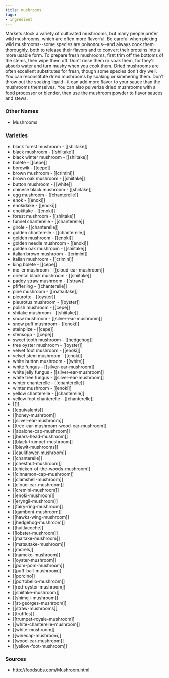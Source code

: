 ```yaml
---
title: mushrooms
tags:
- ingredient
---
```

Markets stock a variety of cultivated mushrooms, but many people prefer wild mushrooms, which are often more flavorful. Be careful when picking wild mushrooms--some species are poisonous--and always cook them thoroughly, both to release their flavors and to convert their proteins into a more usable form. To prepare fresh mushrooms, first trim off the bottoms of the stems, then wipe them off. Don't rinse them or soak them, for they'll absorb water and turn mushy when you cook them. Dried mushrooms are often excellent substitutes for fresh, though some species don't dry well. You can reconstitute dried mushrooms by soaking or simmering them. Don't throw out the soaking liquid--it can add more flavor to your sauce than the mushrooms themselves. You can also pulverize dried mushrooms with a food processor or blender, then use the mushroom powder to flavor sauces and stews.

### Other Names

* Mushrooms

### Varieties

* black forest mushroom - [[shiitake]]
* black mushroom - [[shiitake]]
* black winter mushroom - [[shiitake]]
* bolete - [[cepe]]
* borowik - [[cepe]]
* brown mushroom - [[crimini]]
* brown oak mushroom - [[shiitake]]
* button mushroom - [[white]]
* chinese black mushroom - [[shiitake]]
* egg mushroom - [[chanterelle]]
* enok - [[enoki]]
* enokidake - [[enoki]]
* enokitake - [[enoki]]
* forest mushroom - [[shiitake]]
* funnel chanterelle - [[chanterelle]]
* girole - [[chanterelle]]
* golden chanterelle - [[chanterelle]]
* golden mushroom - [[enoki]]
* golden needle mushroom - [[enoki]]
* golden oak mushroom - [[shiitake]]
* italian brown mushroom - [[crimini]]
* italian mushroom - [[crimini]]
* king bolete - [[cepe]]
* mo-er mushroom - [[cloud-ear-mushroom]]
* oriental black mushroom - [[shiitake]]
* paddy straw mushroom - [[straw]]
* pfifferling - [[chanterelle]]
* pine mushroom - [[matsutake]]
* pleurotte - [[oyster]]
* pleurotus mushroom - [[oyster]]
* polish mushroom - [[cepe]]
* shitake mushroom - [[shiitake]]
* snow mushroom - [[silver-ear-mushroom]]
* snow puff mushroom - [[enoki]]
* steinpilze - [[cepe]]
* stensopp - [[cepe]]
* sweet tooth mushroom - [[hedgehog]]
* tree oyster mushroom - [[oyster]]
* velvet foot mushroom - [[enoki]]
* velvet stem mushroom - [[enoki]]
* white button mushroom - [[white]]
* white fungus - [[silver-ear-mushroom]]
* white jelly fungus - [[silver-ear-mushroom]]
* white tree fungus - [[silver-ear-mushroom]]
* winter chanterelle - [[chanterelle]]
* winter mushroom - [[enoki]]
* yellow chanterelle - [[chanterelle]]
* yellow foot chanterelle - [[chanterelle]]
* [[]]
* [[equivalents]]
* [[honey-mushroom]]
* [[silver-ear-mushroom]]
* [[tree-ear-mushroom-wood-ear-mushroom]]
* [[abalone-cap-mushroom]]
* [[bears-head-mushroom]]
* [[black-trumpet-mushroom]]
* [[blewit-mushrooms]]
* [[cauliflower-mushroom]]
* [[chanterelle]]
* [[chestnut-mushroom]]
* [[chicken-of-the-woods-mushroom]]
* [[cinnamon-cap-mushroom]]
* [[clamshell-mushroom]]
* [[cloud-ear-mushroom]]
* [[cremini-mushroom]]
* [[enoki-mushroom]]
* [[eryngii-mushroom]]
* [[fairy-ring-mushroom]]
* [[gamboni-mushroom]]
* [[hawks-wing-mushroom]]
* [[hedgehog-mushroom]]
* [[huitlacoche]]
* [[lobster-mushroom]]
* [[maitake-mushroom]]
* [[matsutake-mushroom]]
* [[morels]]
* [[nameko-mushroom]]
* [[oyster-mushroom]]
* [[pom-pom-mushroom]]
* [[puff-ball-mushroom]]
* [[porcino]]
* [[portobello-mushroom]]
* [[red-oyster-mushroom]]
* [[shiitake-mushroom]]
* [[shimeji-mushroom]]
* [[st-georges-mushroom]]
* [[straw-mushrooms]]
* [[truffles]]
* [[trumpet-royale-mushroom]]
* [[white-chanterelle-mushroom]]
* [[white-mushroom]]
* [[winecap-mushroom]]
* [[wood-ear-mushroom]]
* [[yellow-foot-mushroom]]

### Sources
* http://foodsubs.com/Mushroom.html
